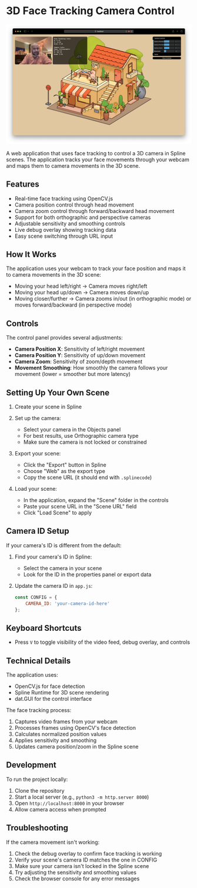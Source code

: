 # 3D Face Tracking Camera Control

![3D Face Tracking Demo](images/3DTrack.png)

A web application that uses face tracking to control a 3D camera in Spline scenes. The application tracks your face movements through your webcam and maps them to camera movements in the 3D scene.

## Features

- Real-time face tracking using OpenCV.js
- Camera position control through head movement
- Camera zoom control through forward/backward head movement
- Support for both orthographic and perspective cameras
- Adjustable sensitivity and smoothing controls
- Live debug overlay showing tracking data
- Easy scene switching through URL input

## How It Works

The application uses your webcam to track your face position and maps it to camera movements in the 3D scene:

- Moving your head left/right → Camera moves right/left
- Moving your head up/down → Camera moves down/up
- Moving closer/further → Camera zooms in/out (in orthographic mode) or moves forward/backward (in perspective mode)

## Controls

The control panel provides several adjustments:

- **Camera Position X**: Sensitivity of left/right movement
- **Camera Position Y**: Sensitivity of up/down movement
- **Camera Zoom**: Sensitivity of zoom/depth movement
- **Movement Smoothing**: How smoothly the camera follows your movement (lower = smoother but more latency)

## Setting Up Your Own Scene

1. Create your scene in Spline
2. Set up the camera:
   - Select your camera in the Objects panel
   - For best results, use Orthographic camera type
   - Make sure the camera is not locked or constrained

3. Export your scene:
   - Click the "Export" button in Spline
   - Choose "Web" as the export type
   - Copy the scene URL (it should end with `.splinecode`)

4. Load your scene:
   - In the application, expand the "Scene" folder in the controls
   - Paste your scene URL in the "Scene URL" field
   - Click "Load Scene" to apply

## Camera ID Setup

If your camera's ID is different from the default:

1. Find your camera's ID in Spline:
   - Select the camera in your scene
   - Look for the ID in the properties panel or export data

2. Update the camera ID in `app.js`:
   ```javascript
   const CONFIG = {
       CAMERA_ID: 'your-camera-id-here'
   };
   ```

## Keyboard Shortcuts

- Press `V` to toggle visibility of the video feed, debug overlay, and controls

## Technical Details

The application uses:
- OpenCV.js for face detection
- Spline Runtime for 3D scene rendering
- dat.GUI for the control interface

The face tracking process:
1. Captures video frames from your webcam
2. Processes frames using OpenCV's face detection
3. Calculates normalized position values
4. Applies sensitivity and smoothing
5. Updates camera position/zoom in the Spline scene

## Development

To run the project locally:

1. Clone the repository
2. Start a local server (e.g., `python3 -m http.server 8000`)
3. Open `http://localhost:8000` in your browser
4. Allow camera access when prompted

## Troubleshooting

If the camera movement isn't working:
1. Check the debug overlay to confirm face tracking is working
2. Verify your scene's camera ID matches the one in CONFIG
3. Make sure your camera isn't locked in the Spline scene
4. Try adjusting the sensitivity and smoothing values
5. Check the browser console for any error messages 